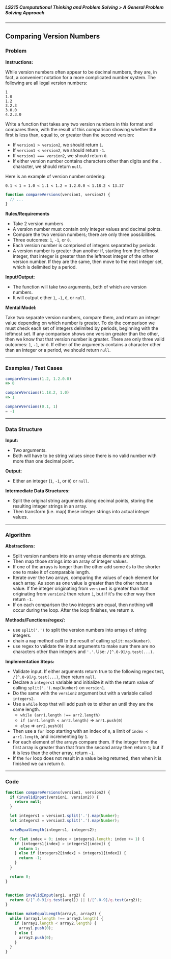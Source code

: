 ##### LS215 Computational Thinking and Problem Solving > A General Problem Solving Approach

---

## Comparing Version Numbers

### Problem

**Instructions:**

While version numbers often appear to be decimal numbers, they are, in fact, a convenient notation for a more complicated number system. The following are all legal version numbers:  

```
1
1.0
1.2
3.2.3
3.0.0
4.2.3.0
```

Write a function that takes any two version numbers in this format and compares them, with the result of this comparison showing whether the first is less than, equal to, or greater than the second version:

- If `version1 > version2`, we should return `1`.
- If `version1 < version2`, we should return `-1`.
- If `version1 === version2`, we should return `0`.
- If either version number contains characters other than digits and the `.` character, we should return `null`.

Here is an example of version number ordering:

```
0.1 < 1 = 1.0 < 1.1 < 1.2 = 1.2.0.0 < 1.18.2 < 13.37
```

```javascript
function compareVersions(version1, version2) {
  // ...
}
```

**Rules/Requirements**

* Take 2 version numbers
* A version number must contain only integer values and decimal points.
* Compare the two version numbers; there are only three possibilities.
* Three outcomes: `1`, `-1`, or `0`.
* Each version number is comprised of integers separated by periods.
* A version number is greater than another if, starting from the leftmost integer, that integer is greater than the leftmost integer of the other version number. If they are the same, then move to the next integer set, which is delimited by a period.

**Input/Output:**

* The function will take two arguments, both of which are version numbers.
* It will output either `1`, `-1`, `0`, or `null`.

**Mental Model:**

Take two separate version numbers, compare them, and return an integer value depending on which number is greater. To do the comparison we must check each set of integers delimited by periods, beginning with the leftmost set. If any comparison shows one version greater than the other, then we know that that version number is greater. There are only three valid outcomes: `1`, `-1`, or `0`. If either of the arguments contains a character other than an integer or a period, we should return `null`.

---

### Examples / Test Cases

```javascript
compareVersions(1.2, 1.2.0.0)
=> 0

compareVersions(1.18.2, 1.0)
=> 1

compareVersions(0.1, 1)
= -1
```

---

### Data Structure

**Input:**

* Two arguments.
* Both will have to be string values since there is no valid number with more than one decimal point.

**Output:**

* Either an integer (`1`, `-1`, or `0`) or `null`.

**Intermediate Data Structures:**

* Split the original string arguments along decimal points, storing the resulting integer strings in an array.
* Then transform (i.e. map) these integer strings into actual integer values.

---

### Algorithm

**Abstractions:**

* Split version numbers into an array whose elements are strings.
* Then map those strings into an array of integer values.
* If one of the arrays is longer than the other add some `0`s to the shorter one to make it of comparable length.
* Iterate over the two arrays, comparing the values of each element for each array. As soon as one value is greater than the other return a value. If the integer originating from `version1` is greater than that originating from `version2` then return `1`, but if it's the other way then return `-1`. 
* If on each comparison the two integers are equal, then nothing will occur during the loop. After the loop finishes, we return `0`.

**Methods/Functions/regex/:**

* use `split('.')` to split the version numbers into arrays of string integers.
* chain a `map` method calll to the result of calling `split`: `map(Number)`.
* use regex to validate the input arguments to make sure there are no characters other than integers and `'.'`. Use: `/[^.0-9]/g.test(...)`.

**Implementation Steps:**

* Validate input. If either arguments return true to the following regex test, `/[^.0-9]/g.test(...)`, then return `null`.
* Declare a `integers1` variable and initialize it with the return value of calling `split('.').map(Number)` on `version1`. 
* Do the same with the `version2` argument but with a variable called `integers2`.
* Use a `while` loop that will add push `0`s to either an until they are the same length.
  * `while (arr1.length !== arr2.length)`
  * `if (arr1.length < arr2.length)` => `arr1.push(0)`
  * `else` => `arr2.push(0)`
* Then use a `for` loop starting with an index of `0`, a limit of `index < arr1.length`, and incrementing by `1`.
* For each element of the arrays compare them. If the integer from the first array is greater than that from the second array then return `1`; but if it is less than the other array, return `-1`.
* If the `for` loop does not result in a value being returned, then when it is finished we can return `0`.

---

### Code

```javascript
function compareVersions(version1, version2) {
  if (invalidInput(version1, version2)) {
    return null;
  }

  let integers1 = version1.split('.').map(Number);
  let integers2 = version2.split('.').map(Number);

  makeEqualLength(integers1, integers2);

  for (let index = 0; index < integers1.length; index += 1) {
    if (integers1[index] > integers2[index]) {
      return 1;
    } else if (integers2[index] > integers1[index]) {
      return -1;
    }
  }

  return 0;
}


function invalidInput(arg1, arg2) {
  return (/[^.0-9]/g.test(arg1)) || (/[^.0-9]/g.test(arg2));
}

function makeEqualLength(array1, array2) {
  while (array1.length !== array2.length) {
    if (array1.length < array2.length) {
      array1.push(0);
    } else {
      array2.push(0);
    }
  }
}
```

